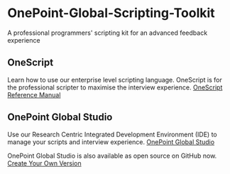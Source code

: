 # OnePoint-Global-Scripting-Toolkit
A professional programmers' scripting kit for an advanced feedback experience

## OneScript
Learn how to use our enterprise level scripting language. OneScript is for the professional scripter to maximise the interview experience.
[OneScript Reference Manual](http://resources.onepointglobal.com/onescript/)

## OnePoint Global Studio
Use our Research Centric Integrated Development Environment (IDE) to manage your scripts and interview experience.
[OnePoint Global Studio](http://resources.onepointglobal.com/onepoint-studio/)

OnePoint Global Studio is also available as open source on GitHub now.
[Create Your Own Version](https://github.com/OnePointGlobal/OnePoint-Global-Studio)
